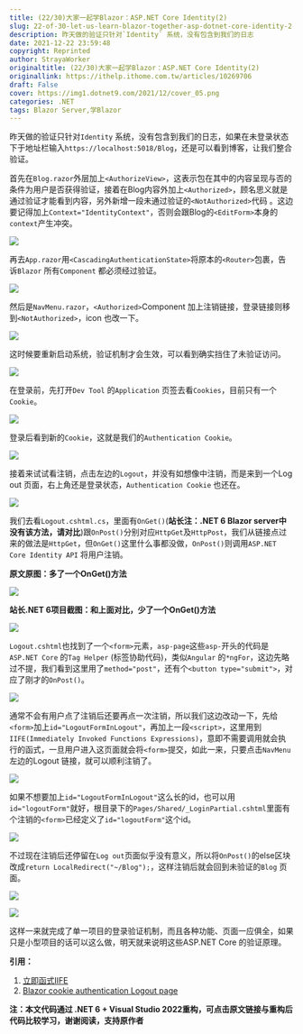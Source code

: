 ```yaml
---
title: (22/30)大家一起学Blazor：ASP.NET Core Identity(2)
slug: 22-of-30-let-us-learn-blazor-together-asp-dotnet-core-identity-2
description: 昨天做的验证只针对`Identity` 系统，没有包含到我们的日志
date: 2021-12-22 23:59:48
copyright: Reprinted
author: StrayaWorker
originaltitle: (22/30)大家一起学Blazor：ASP.NET Core Identity(2)
originallink: https://ithelp.ithome.com.tw/articles/10269706
draft: False
cover: https://img1.dotnet9.com/2021/12/cover_05.png
categories: .NET
tags: Blazor Server,学Blazor
---
```


昨天做的验证只针对`Identity` 系统，没有包含到我们的日志，如果在未登录状态下于地址栏输入`https://localhost:5018/Blog`，还是可以看到博客，让我们整合验证。

首先在`Blog.razor`外层加上`<AuthorizeView>`，这表示包在其中的内容呈现与否的条件为用户是否获得验证，接着在Blog内容外加上`<Authorized>`，顾名思义就是通过验证才能看到内容，另外新增一段未通过验证的`<NotAuthorized>`代码 。这边要记得加上`Context="IdentityContext"`，否则会跟Blog的`<EditForm>`本身的`context`产生冲突。

![](https://img1.dotnet9.com/2021/12/3301.png)

再去`App.razor`用`<CascadingAuthenticationState>`将原本的`<Router>`包裹，告诉`Blazor` 所有`Component` 都必须经过验证。

![](https://img1.dotnet9.com/2021/12/3302.png)

然后是`NavMenu.razor`，`<Authorized>`Component 加上注销链接，登录链接则移到`<NotAuthorized>`，icon 也改一下。

![](https://img1.dotnet9.com/2021/12/3303.png)

这时候要重新启动系统，验证机制才会生效，可以看到确实挡住了未验证访问。

![](https://img1.dotnet9.com/2021/12/3304.png)

在登录前，先打开`Dev Tool` 的`Application` 页签去看`Cookies`，目前只有一个`Cookie`。

![](https://img1.dotnet9.com/2021/12/3305.png)

登录后看到新的`Cookie`，这就是我们的`Authentication Cookie`。

![](https://img1.dotnet9.com/2021/12/3306.png)

接着来试试看注销，点击左边的`Logout`，并没有如想像中注销，而是来到一个Log out 页面，右上角还是登录状态，`Authentication Cookie` 也还在。

![](https://img1.dotnet9.com/2021/12/3307.gif)

我们去看`Logout.cshtml.cs`，里面有`OnGet()`(**站长注：.NET 6 Blazor server中没有该方法，请对比**)跟`OnPost()`分别对应`HttpGet`及`HttpPost`，我们从链接点过来的做法是`HttpGet`，但`OnGet()`这里什么事都没做，`OnPost()`则调用`ASP.NET Core Identity API` 将用户注销。

**原文原图：多了一个OnGet()方法**

![](https://img1.dotnet9.com/2021/12/3308.png)

**站长.NET 6项目截图：和上面对比，少了一个OnGet()方法**

![](https://img1.dotnet9.com/2021/12/3309.png)

`Logout.cshtml`也找到了一个`<form>`元素，`asp-page`这些`asp-`开头的代码是`ASP.NET Core` 的`Tag Helper` (标签协助代码)，类似`Angular` 的`*ngFor`，这边先略过不提，我们看到这里用了`method="post"`，还有个`<button type="submit">`，对应了刚才的`OnPost()`。

![](https://img1.dotnet9.com/2021/12/3310.png)

通常不会有用户点了注销后还要再点一次注销，所以我们这边改动一下，先给`<form>`加上`id="LogoutFormInLogout"`，再加上一段`<script>`，这里用到`IIFE(Immediately Invoked Functions Expressions)`，意即不需要调用就会执行的函式，一旦用户进入这页面就会将`<form>`提交，如此一来，只要点击`NavMenu`左边的Logout 链接，就可以顺利注销了。

![](https://img1.dotnet9.com/2021/12/3311.png)

如果不想要加上`id="LogoutFormInLogout"`这么长的id，也可以用`id="logoutForm"`就好，根目录下的`Pages/Shared/_LoginPartial.cshtml`里面有个注销的`<form>`已经定义了`id="logoutForm"`这个id。

![](https://img1.dotnet9.com/2021/12/3312.png)

不过现在注销后还停留在`Log out`页面似乎没有意义，所以将`OnPost()`的else区块改成`return LocalRedirect("~/Blog");`，这样注销后就会回到未验证的`Blog` 页面。

![](https://img1.dotnet9.com/2021/12/3313.png)

![](https://img1.dotnet9.com/2021/12/3314.gif)

这样一来就完成了单一项目的登录验证机制，而且各种功能、页面一应俱全，如果只是小型项目的话可以这么做，明天就来说明这些ASP.NET Core 的验证原理。

**引用：**

1. [立即函式IIFE](https://medium.com/vicky-notes/%E7%AB%8B%E5%8D%B3%E5%87%BD%E5%BC%8F-iife-27fe4007e446)
2. [Blazor cookie authentication Logout page](https://www.youtube.com/watch?v=pVaY7Th68U0&list=PL6n9fhu94yhVowClAs8-6nYnfsOTma14P&index=54)

**注：本文代码通过 .NET 6 + Visual Studio 2022重构，可点击原文链接与重构后代码比较学习，谢谢阅读，支持原作者**